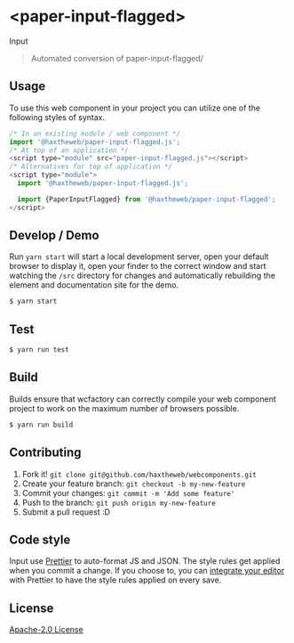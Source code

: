 # &lt;paper-input-flagged&gt;

Input
> Automated conversion of paper-input-flagged/

## Usage
To use this web component in your project you can utilize one of the following styles of syntax.

```js
/* In an existing module / web component */
import '@haxtheweb/paper-input-flagged.js';
/* At top of an application */
<script type="module" src="paper-input-flagged.js"></script>
/* Alternatives for top of application */
<script type="module">
  import '@haxtheweb/paper-input-flagged.js';

  import {PaperInputFlagged} from '@haxtheweb/paper-input-flagged';
</script>
```

## Develop / Demo
Run `yarn start` will start a local development server, open your default browser to display it, open your finder to the correct window and start watching the `/src` directory for changes and automatically rebuilding the element and documentation site for the demo.
```bash
$ yarn start
```

## Test

```bash
$ yarn run test
```

## Build
Builds ensure that wcfactory can correctly compile your web component project to
work on the maximum number of browsers possible.
```bash
$ yarn run build
```

## Contributing

1. Fork it! `git clone git@github.com/haxtheweb/webcomponents.git`
2. Create your feature branch: `git checkout -b my-new-feature`
3. Commit your changes: `git commit -m 'Add some feature'`
4. Push to the branch: `git push origin my-new-feature`
5. Submit a pull request :D

## Code style

Input  use [Prettier][prettier] to auto-format JS and JSON.  The style rules get applied when you commit a change.  If you choose to, you can [integrate your editor][prettier-ed] with Prettier to have the style rules applied on every save.

[prettier]: https://github.com/prettier/prettier/
[prettier-ed]: https://github.com/prettier/prettier/#editor-integration
[polyserve]: https://github.com/Polymer/polyserve
[web-component-tester]: https://github.com/Polymer/web-component-tester

## License
[Apache-2.0 License](http://opensource.org/licenses/Apache-2.0)